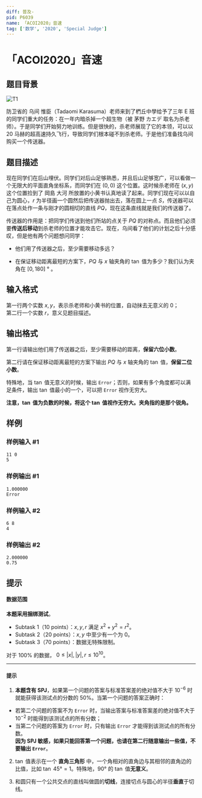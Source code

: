 ```yaml
---
diff: 普及-
pid: P6039
name: 「ACOI2020」音速
tag: ['数学', '2020', 'Special Judge']
---
```

# 「ACOI2020」音速
## 题目背景

![T1](https://s2.ax1x.com/2020/01/12/loSQJI.png)

防卫省的 乌间 惟臣（Tadaomi Karasuma）老师来到了椚丘中學给予了三年 E 班的同学们重大的任务：在一年内暗杀掉一个超生物（被 茅野 カエデ 取名为杀老师）。于是同学们开始努力地训练。但是很快的，杀老师展现了它的本领，可以以 20 马赫的超高速持久飞行，导致同学们根本碰不到杀老师。于是他们准备找乌间购买一个传送器。
## 题目描述

现在同学们在后山埋伏。同学们对后山足够熟悉，并且后山足够宽广，可以看做一个无限大的平面直角坐标系，而同学们在 $(0,0)$ 这个位置。这时候杀老师在 $(x,y)$ 这个位置捡到了 岡島 大河 所放置的小黄书认真地读了起来。同学们现在可以以自己为圆心，$r$ 为半径画一个圆然后把传送器抛出去，落在圆上一点 $S$，传送器可以在落点处作一条与刚才的圆相切的直线 $PQ$，现在这条直线就是我们的传送器了。

传送器的作用是：把同学们传送到他们所站的点关于 $PQ$ 的对称点。而且他们必须要**传送后移动**到杀老师的位置才能攻击它。现在，乌间看了他们的计划之后十分感叹，但是他有两个问题想问同学：

- 他们用了传送器之后，至少需要移动多远？

- 在保证移动距离最短的方案下，$PQ$ 与 $x$ 轴夹角的 $\tan$ 值为多少？我们认为夹角在 $[0,180]$ ° 。
## 输入格式

第一行两个实数 $x,y$，表示杀老师和小黄书的位置，自动抹去无意义的 $0$；   
第二行一个实数 $r$，意义见题目描述。
## 输出格式

第一行请输出他们用了传送器之后，至少需要移动的距离，**保留六位小数**。
     
第二行请在保证移动距离最短的方案下输出 $PQ$ 与 $x$ 轴夹角的 $\tan$ 值，**保留二位小数**。  

特殊地，当 $\tan$ 值无意义的时候，输出 ```Error```；否则，如果有多个角度都可以满足条件，输出 $\tan$ 值最小的一个，可以把 ```Error``` 视作无穷大。

**注意，$\tan$ 值为负数的时候，将这个 $\tan$ 值视作无穷大。夹角指的是那个锐角。**
## 样例

### 样例输入 #1
```
11 0
5

```
### 样例输出 #1
```
1.000000
Error
```
### 样例输入 #2
```
6 8
4

```
### 样例输出 #2
```
2.000000
0.75
```
## 提示

#### 数据范围 

**本题采用捆绑测试**。

- Subtask 1（10 points）：$x,y,r$ 满足 $x^2+y^2=r^2$。     
- Subtask 2（20 points）：$x,y$ 中至少有一个为 $0$。     
- Subtask 3（70 points）：数据无特殊限制。    

对于 $100\%$ 的数据， $0 \leq |x|,|y|,r \leq 10^{10}$。

---
####  提示

1. **本题含有 SPJ**，如果第一个问题的答案与标准答案差的绝对值不大于 $10^{-6}$ 时就能获得该测试点的分数的 $50\%$。当第一个问题的答案正确时：      
- 若第二个问题的答案不为 ```Error``` 时，当输出答案与标准答案差的绝对值不大于 $10^{-2}$ 时能得到该测试点的所有分数；
- 当第二个问题的答案为 ```Error``` 时，只有输出 ```Error``` 才能得到该测试点的所有分数。  
**因为 SPJ 敏感，如果只能回答第一个问题，也请在第二行随意输出一些值，不要输出 `Error`**。

2. $\tan$ 值表示在一个 **直角三角形** 中，一个角相对的直角边与其相邻的直角边的比值，比如 $\tan\ 45°= 1$。特殊地，$90°$ 的 $\tan$ 值**无意义**。

3. 和圆只有一个公共交点的直线叫做圆的**切线**，连接切点与圆心的半径**垂直**于切线。
